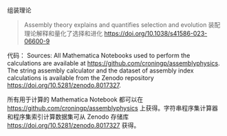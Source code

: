 组装理论

> Assembly theory explains and quantifies selection and evolution
> 装配理论解释和量化了选择和进化
> https://doi.org/10.1038/s41586-023-06600-9


代码：
Sources:
All Mathematica Notebooks used to perform the calculations are available at https://github.com/croningp/assemblyphysics. The string assembly calculator and the dataset of assembly index calculations is available from the Zenodo repository https://doi.org/10.5281/zenodo.8017327.


所有用于计算的 Mathematica Notebook 都可以在 https://github.com/croningp/assemblyphysics 上获得。字符串程序集计算器和程序集索引计算数据集可从 Zenodo 存储库 https://doi.org/10.5281/zenodo.8017327 获得。
